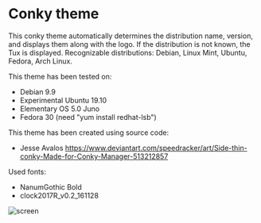 # Conky theme
This сonky theme automatically determines the distribution name, version, and displays them along with the logo. If the distribution is not known, the Tux is displayed.
Recognizable distributions: Debian, Linux Mint, Ubuntu, Fedora, Arch Linux.

This theme has been tested on:
- Debian 9.9
- Experimental Ubuntu 19.10
- Elementary OS 5.0 Juno 
- Fedora 30 (need "yum install redhat-lsb")

This theme has been created using source code:
- Jesse Avalos https://www.deviantart.com/speedracker/art/Side-thin-conky-Made-for-Conky-Manager-513212857

Used fonts:
- NanumGothic Bold
- clock2017R_v0.2_161128

![screen](https://github.com/RamasyaR/rt_conky/blob/master/screenshot/screenshot.jpg)
